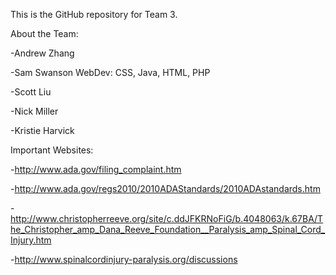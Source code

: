 This is the GitHub repository for Team 3.

About the Team:

  -Andrew Zhang

  -Sam Swanson WebDev: CSS, Java, HTML, PHP

  -Scott Liu

  -Nick Miller

  -Kristie Harvick

Important Websites:

  -http://www.ada.gov/filing_complaint.htm
  
  -http://www.ada.gov/regs2010/2010ADAStandards/2010ADAstandards.htm

  -http://www.christopherreeve.org/site/c.ddJFKRNoFiG/b.4048063/k.67BA/The_Christopher_amp_Dana_Reeve_Foundation__Paralysis_amp_Spinal_Cord_Injury.htm
  
  -http://www.spinalcordinjury-paralysis.org/discussions
